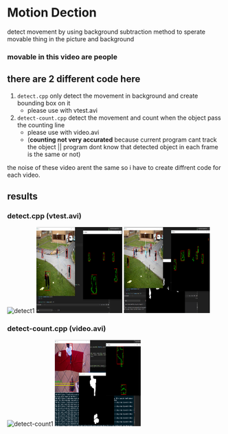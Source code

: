 # Motion Dection

detect movement by using background subtraction method to sperate movable thing in the picture and background

### movable in this video are people
## there are 2 different code here
1. `detect.cpp` only detect the movement in background and create bounding box on it
    - please use with vtest.avi
2. `detect-count.cpp` detect the movement and count when the object pass the counting line  
    - please use with video.avi
    - (**counting not very accurated** because current program cant track the object || program dont know that detected object in each frame is the same or not)

the noise of these video arent the same so i have to create diffrent code for each video.

## results
### detect.cpp (vtest.avi)
<div>
  <img alt="detect1" width="200" height="200" src="https://github.com/karnzx/opencv-workshop-cpp/blob/main/05-motion-detection/results/detect.png">

  <img alt="detect2" width="200" height="200" src="https://github.com/karnzx/opencv-workshop-cpp/blob/main/05-motion-detection/results/detect2.png">
  
  <img alt="detect3" width="200" height="200" src="https://github.com/karnzx/opencv-workshop-cpp/blob/main/05-motion-detection/results/detect3.png">
</div>

### detect-count.cpp (video.avi)
<div>
  <img alt="detect-count1" width="200" height="200" src="https://github.com/karnzx/opencv-workshop-cpp/blob/main/05-motion-detection/results/detect-count.png">

  <img alt="detect-count2" width="200" height="200" src="https://github.com/karnzx/opencv-workshop-cpp/blob/main/05-motion-detection/results/detect-count2.png">
  
</div>


